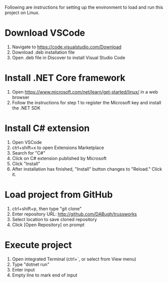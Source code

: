 Following are instructions for setting up the environment to load and run this project on Linux.

# Download VSCode
1. Navigate to https://code.visualstudio.com/Download
2. Download .deb installation file
3. Open .deb file in Discover to install Visual Studio Code

# Install .NET Core framework
1. Open https://www.microsoft.com/net/learn/get-started/linux/ in a web browser
2. Follow the instructions for step 1 to register the Microsoft key and install the .NET SDK

# Install C# extension
1. Open VSCode
2. ctrl+shift+x to open Extensions Marketplace
3. Search for "C#"
4. Click on C# extension published by Microsoft
5. Click "Install"
6. After installation has finished, "Install" button changes to "Reload." Click it.

# Load project from GitHub
1. ctrl+shift+p, then type "git clone"
2. Enter repository URL: http://github.com/DABugh/trussworks
3. Select location to save cloned repository
4. Click [Open Repository] on prompt

# Execute project
1. Open integrated Terminal (ctrl+`, or select from View menu)
2. Type "dotnet run"
3. Enter input
4. Empty line to mark end of input